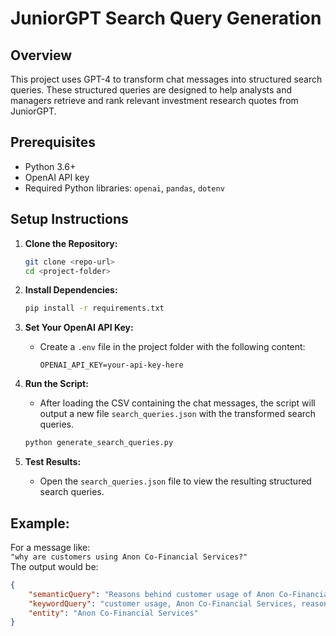 # JuniorGPT Search Query Generation

## Overview
This project uses GPT-4 to transform chat messages into structured search queries. These structured queries are designed to help analysts and managers retrieve and rank relevant investment research quotes from JuniorGPT.

## Prerequisites
- Python 3.6+
- OpenAI API key
- Required Python libraries: `openai`, `pandas`, `dotenv`

## Setup Instructions
1. **Clone the Repository:**
    ```bash
    git clone <repo-url>
    cd <project-folder>
    ```

2. **Install Dependencies:**
    ```bash
    pip install -r requirements.txt
    ```

3. **Set Your OpenAI API Key:**
    - Create a `.env` file in the project folder with the following content:
      ```
      OPENAI_API_KEY=your-api-key-here
      ```

4. **Run the Script:**
    - After loading the CSV containing the chat messages, the script will output a new file `search_queries.json` with the transformed search queries.
    ```bash
    python generate_search_queries.py
    ```

5. **Test Results:**
    - Open the `search_queries.json` file to view the resulting structured search queries.

## Example:
For a message like:  
`"why are customers using Anon Co-Financial Services?"`  
The output would be:
```json
{
    "semanticQuery": "Reasons behind customer usage of Anon Co-Financial Services",
    "keywordQuery": "customer usage, Anon Co-Financial Services, reasons",
    "entity": "Anon Co-Financial Services"
}
